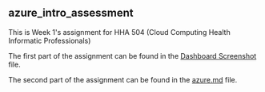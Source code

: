 ## azure_intro_assessment

This is Week 1's assignment for HHA 504 (Cloud Computing Health Informatic Professionals)

The first part of the assignment can be found in the [Dashboard Screenshot](https://github.com/Helzheng123/azure_intro_assessment/blob/main/Dashboard%20Screenshot.png) file.

The second part of the assignment can be found in the [azure.md](https://github.com/Helzheng123/azure_intro_assessment/blob/main/azure.md) file.
